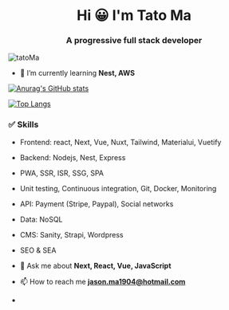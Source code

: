 <h1 align="center">Hi 😀 I'm Tato Ma</h1>
<h3 align="center">A progressive full stack developer</h3>

<p align="left"> <img src="https://komarev.com/ghpvc/?username=tatoMa" alt="tatoMa" /> </p>

- 🌱 I’m currently learning **Nest, AWS**

[![Anurag's GitHub stats](https://github-readme-stats.vercel.app/api?username=tatoMa&count_private=true&show_icons=true&bg_color=140deg,ff6a00,904e95&title_color=ffffff&icon_color=ffffaf&text_color=ffffff)](https://github.com/anuraghazra/github-readme-stats)

[![Top Langs](https://github-readme-stats.vercel.app/api/top-langs/?username=tatoMa&layout=compact&theme=buefy)](https://github.com/anuraghazra/github-readme-stats)

### ✅ Skills
- Frontend: react, Next, Vue, Nuxt, Tailwind, Materialui, Vuetify
- Backend: Nodejs, Nest, Express
- PWA, SSR, ISR, SSG, SPA
- Unit testing, Continuous integration, Git, Docker, Monitoring
- API: Payment (Stripe, Paypal), Social networks
- Data: NoSQL
- CMS: Sanity, Strapi, Wordpress
- SEO & SEA

- 💬 Ask me about **Next, React, Vue, JavaScript**

- 📫 How to reach me **jason.ma1904@hotmail.com**
- 
<!--
**tatoMa/tatoMa** is a ✨ _special_ ✨ repository because its `README.md` (this file) appears on your GitHub profile.

Here are some ideas to get you started:

- 🔭 I’m currently working on ...
- 🌱 I’m currently learning ...
- 👯 I’m looking to collaborate on ...
- 🤔 I’m looking for help with ...
- 💬 Ask me about ...
- 📫 How to reach me: ...
- 😄 Pronouns: ...
- ⚡ Fun fact: ...
-->
